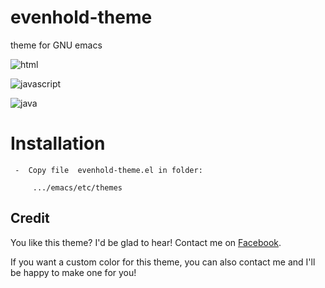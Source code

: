 evenhold-theme
==============

theme for GNU emacs


![html](https://lh6.googleusercontent.com/-jDW1jXY7ttg/U55mVI6h_zI/AAAAAAAAAZs/JNqkanl8824/w1117-h681-no/emacs+html5.JPG)

![javascript](https://lh5.googleusercontent.com/-A8L1tn7qg70/U55mUS9YfZI/AAAAAAAAAZ0/aOO73bCx868/w1117-h677-no/emacs+Javascript.JPG)

![java](https://lh3.googleusercontent.com/-2pPMblBB-WU/U55mUUcl0YI/AAAAAAAAAZk/8ocuS00Efwo/w1118-h677-no/emacs+Java+android.JPG)

Installation
==============


   
     -  Copy file  evenhold-theme.el in folder:
          
         .../emacs/etc/themes




Credit
------------------------------------------------------------------------


You like this theme? I'd be glad to hear! Contact me on [Facebook](https://www.facebook.com/evenhold).

If you want a custom color for this theme, you can also contact me and I'll be happy to make one for you!
